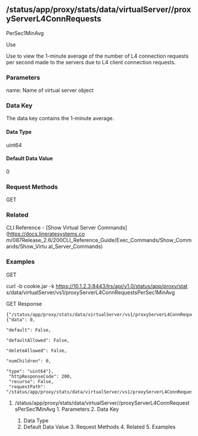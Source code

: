 ## /status/app/proxy/stats/data/virtualServer/<name>/proxyServerL4ConnRequests
PerSec1MinAvg

Use

Use to view the 1-minute average of the number of L4 connection requests per
second made to the servers due to L4 client connection requests.

### Parameters

name: Name of virtual server object

### Data Key

The data key contains the 1-minute average.

#### Data Type

uint64

#### Default Data Value

0

### Request Methods

GET

### Related

CLI Reference - [Show Virtual Server Commands](https://docs.lineratesystems.co
m/087Release_2.6/200CLI_Reference_Guide/Exec_Commands/Show_Commands/Show_Virtu
al_Server_Commands)

### Examples

GET

curl -b cookie.jar -k https://10.1.2.3:8443/lrs/api/v1.0/status/app/proxy/stat
s/data/virtualServer/vs1/proxyServerL4ConnRequestsPerSec1MinAvg

GET Response

    
    
    {"/status/app/proxy/stats/data/virtualServer/vs1/proxyServerL4ConnRequestsPerSec1MinAvg": {"data": 0,
                                                                                                  "default": False,
                                                                                                  "defaultAllowed": False,
                                                                                                  "deleteAllowed": False,
                                                                                                  "numChildren": 0,
                                                                                                  "type": "uint64"},
     "httpResponseCode": 200,
     "recurse": False,
     "requestPath": "/status/app/proxy/stats/data/virtualServer/vs1/proxyServerL4ConnRequestsPerSec1MinAvg"}
    

  1. /status/app/proxy/stats/data/virtualServer/<name>/proxyServerL4ConnRequestsPerSec1MinAvg
    1. Parameters
    2. Data Key
      1. Data Type
      2. Default Data Value
    3. Request Methods
    4. Related
    5. Examples

